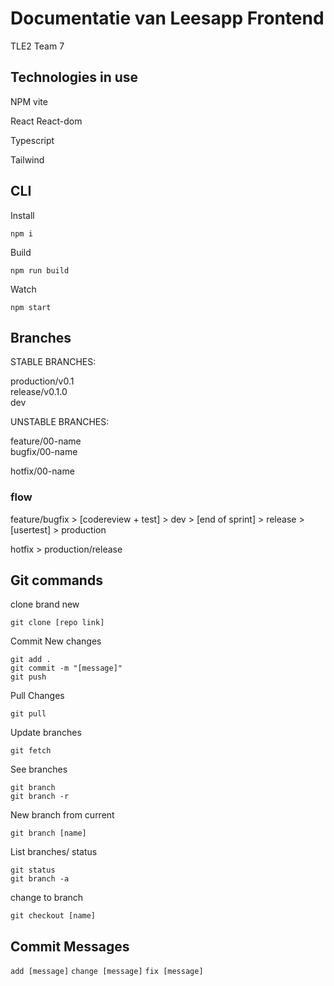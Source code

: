 # Documentatie van Leesapp Frontend

TLE2 Team 7

## Technologies in use

NPM vite

React React-dom

Typescript

Tailwind

## CLI

Install

`npm i`

Build

`npm run build`

Watch

`npm start`

## Branches

STABLE BRANCHES: 

production/v0.1  
release/v0.1.0  
dev

UNSTABLE BRANCHES: 

feature/00-name  
bugfix/00-name

hotfix/00-name

### flow

feature/bugfix > [codereview + test] > dev > [end of sprint] > release > [usertest] > production

hotfix > production/release

## Git commands

clone brand new

```
git clone [repo link]
```

Commit New changes

```
git add .
git commit -m "[message]"
git push
```

Pull Changes

```
git pull
```

Update branches
```
git fetch
```

See branches
```
git branch
git branch -r
```

New branch from current

```
git branch [name]
```

List branches/ status

```
git status
git branch -a
```

change to branch

```
git checkout [name]
```

## Commit Messages

`add [message]`
`change [message]`
`fix [message]`
